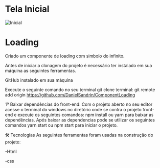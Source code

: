 # Tela Inicial
![Inicial](https://user-images.githubusercontent.com/40778725/169541845-5c857428-fd63-4d99-97c9-94e279348e52.gif)

# Loading
Criado um componente de loading com simbolo do infinito.

Antes de iniciar a clonagem do projeto é necessário ter instalado em sua máquina as seguintes ferramentas.

GitHub instalado em sua máquina

Execute o seguinte comando no seu terminal git clone terminal: git remote add origin https://github.com/DanielSandrin/ComponentLoading

1º Baixar dependências do front-end: Com o projeto aberto no seu editor acesse o terminal do windows no diretório onde se contra o projeto front-end e execute os seguintes comandos: npm install ou yarn para baixar as dependências. Após baixar as dependencias pode se utilizar os seguintes comandos yarn start ou npm start para iniciar o projeto.

🛠 Tecnologias
As seguintes ferramentas foram usadas na construção do projeto:

-Html

-css
